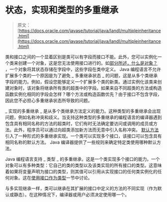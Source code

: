 # 状态，实现和类型的多重继承

> 原文： [https://docs.oracle.com/javase/tutorial/java/IandI/multipleinheritance.html](https://docs.oracle.com/javase/tutorial/java/IandI/multipleinheritance.html)

类和接口之间的一个显着区别是类可以有字段而接口不能。此外，您可以实例化一个类来创建一个对象，这是您无法使用接口进行的。如[部分所述，什么是对象？](../../java/concepts/object.html) ，一个对象将其状态存储在字段中，这些字段在类中定义。 Java 编程语言不允许扩展多个类的一个原因是为了避免 _ 多重继承状态 _ 的问题，这是从多个类继承字段的能力。例如，假设您能够定义一个扩展多个类的新类。通过实例化该类来创建对象时，该对象将继承所有类的超类中的字段。如果来自不同超类的方法或构造函数实例化相同的字段会怎样？哪个方法或构造函数优先？由于接口不包含字段，因此您不必担心多重继承状态所导致的问题。

_ 实现的多重继承 _ 是从多个类继承方法定义的能力。这种类型的多重继承会出现问题，例如名称冲突和歧义。当支持这种类型的多重继承的编程语言的编译器遇到包含具有相同名称的方法的超类时，它们有时无法确定要访问或调用的成员或方法。此外，程序员可以通过向超类添加新方法而无意中引入名称冲突。 [默认方法](../../java/IandI/defaultmethods.html)引入了一种形式的多重继承实现。一个类可以实现多个接口，该接口可以包含具有相同名称的默认方法。 Java 编译器提供了一些规则来确定特定类使用哪种默认方法。

Java 编程语言支持 _ 类型 _ 的多重继承，这是一个类实现多个接口的能力。一个对象可以有多种类型：它自己的类的类型以及该类实现的所有接口的类型。这意味着如果将变量声明为接口的类型，则其值可以引用从实现接口的任何类实例化的任何对象。这在[使用接口作为类型](../../java/IandI/interfaceAsType.html)一节中讨论。

与多实现继承一样，类可以继承在其扩展的接口中定义的方法的不同实现（作为默认或静态）。在这种情况下，编译器或用户必须决定使用哪一个。